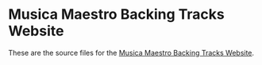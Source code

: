 # Musica Maestro Backing Tracks Website

These are the source files for the [Musica Maestro Backing Tracks
Website](https://musicamaestrobackingtracks.com).
